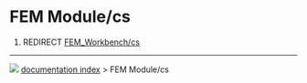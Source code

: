 # FEM Module/cs
1.  REDIRECT [FEM\_Workbench/cs](FEM_Workbench/cs.md)



---
![](images/Right_arrow.png) [documentation index](../README.md) > FEM Module/cs
